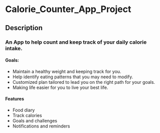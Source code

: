 # Calorie_Counter_App_Project

## Description

### An App to help count and keep track of your daily calorie intake. 

#### Goals:
* Maintain a healthy weight and keeping track for you. 
* Help identify eating patterns that you may need to modify.
* Customized plan tailored to lead you on the right path for your goals.
* Making life easier for you to live your best life. 

#### Features
* Food diary
* Track calories
* Goals and challenges
* Notifications and reminders
